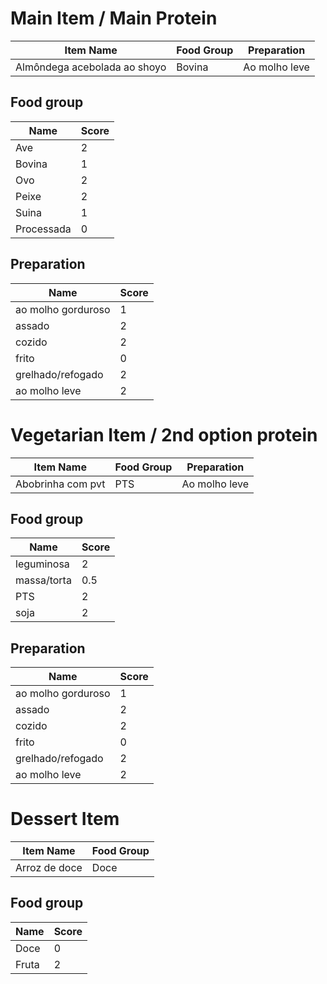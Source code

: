 # Main Item / Main Protein

| Item Name                     | Food Group | Preparation   |
| ----------------------------- | ---------- | ------------- |
| Almôndega acebolada ao shoyo | Bovina     | Ao molho leve |

## Food group

| Name       | Score |
| ---------- | ----- |
| Ave        | 2     |
| Bovina     | 1     |
| Ovo        | 2     |
| Peixe      | 2     |
| Suina      | 1     |
| Processada | 0     |

## Preparation

| Name               | Score |
| ------------------ | ----- |
| ao molho gorduroso | 1     |
| assado             | 2     |
| cozido             | 2     |
| frito              | 0     |
| grelhado/refogado  | 2     |
| ao molho leve      | 2     |

# Vegetarian Item / 2nd option protein

| Item Name                     | Food Group | Preparation   |
| ----------------------------- | ---------- | ------------- |
| Abobrinha com pvt | PTS     | Ao molho leve |

## Food group

| Name       | Score |
| ---------- | ----- |
| leguminosa     | 2  |
| massa/torta    | 0.5   |
| PTS            | 2 |
| soja           | 2   |

## Preparation

| Name               | Score |
| ------------------ | ----- |
| ao molho gorduroso | 1     |
| assado             | 2     |
| cozido             | 2     |
| frito              | 0     |
| grelhado/refogado  | 2     |
| ao molho leve      | 2     |

# Dessert Item

| Item Name                     | Food Group |
| ----------------------------- | ---------- |
| Arroz de doce | Doce     | Ao molho leve |

## Food group

| Name       | Score |
| ---------- | ----- |
| Doce     | 0  |
| Fruta    | 2   |


